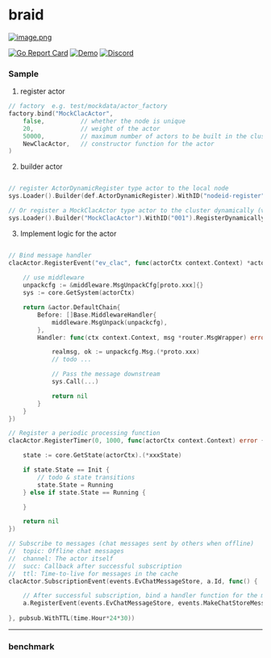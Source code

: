 # braid
> 

[![image.png](https://i.postimg.cc/3xNDLTwR/image.png)](https://postimg.cc/ts0TT8WQ)

[![Go Report Card](https://goreportcard.com/badge/github.com/pojol/braid?style=flat-square)](https://goreportcard.com/report/github.com/pojol/braid)
[![Demo](https://img.shields.io/badge/demo-braid--demo-brightgreen?style=flat-square)](https://github.com/pojol/braid-demo)
[![Discord](https://img.shields.io/discord/1210543471593791488?color=7289da&label=Discord&logo=discord&style=flat-square)](https://discord.gg/yXJgTrkWxT)


### Sample

1. register actor
```go
// factory  e.g. test/mockdata/actor_factory
factory.bind("MockClacActor", 
    false,          // whether the node is unique
    20,             // weight of the actor
    50000,          // maximum number of actors to be built in the cluster
    NewClacActor,   // constructor function for the actor
)
```

2. builder actor
```go

// register ActorDynamicRegister type actor to the local node
sys.Loader().Builder(def.ActorDynamicRegister).WithID("nodeid-register").RegisterLocally()

// Or register a MockClacActor type actor to the cluster dynamically (via load balancing)
sys.Loader().Builder("MockClacActor").WithID("001").RegisterDynamically()
```

3. Implement logic for the actor
```go

// Bind message handler
clacActor.RegisterEvent("ev_clac", func(actorCtx context.Context) *actor.DefaultChain {
    
    // use middleware
    unpackcfg := &middleware.MsgUnpackCfg[proto.xxx]{}
    sys := core.GetSystem(actorCtx)

    return &actor.DefaultChain{
        Before: []Base.MiddlewareHandler{
            middleware.MsgUnpack(unpackcfg),
        },
        Handler: func(ctx context.Context, msg *router.MsgWrapper) error {

            realmsg, ok := unpackcfg.Msg.(*proto.xxx)
            // todo ...

            // Pass the message downstream
            sys.Call(...)

            return nil
        }
    }
})

// Register a periodic processing function
clacActor.RegisterTimer(0, 1000, func(actorCtx context.Context) error {

    state := core.GetState(actorCtx).(*xxxState)

    if state.State == Init {
        // todo & state transitions
        state.State = Running
    } else if state.State == Running {

    }

    return nil
})

// Subscribe to messages (chat messages sent by others when offline)
//  topic: Offline chat messages
//  channel: The actor itself
//  succ: Callback after successful subscription
//  ttl: Time-to-live for messages in the cache
clacActor.SubscriptionEvent(events.EvChatMessageStore, a.Id, func() {

    // After successful subscription, bind a handler function for the message
    a.RegisterEvent(events.EvChatMessageStore, events.MakeChatStoreMessage)
    
}, pubsub.WithTTL(time.Hour*24*30))
```


---

### benchmark